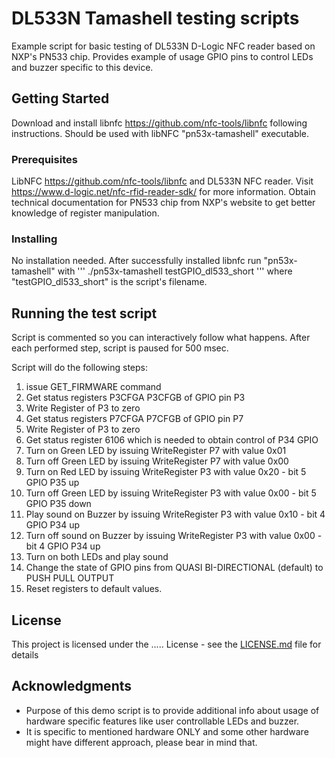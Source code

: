 # DL533N Tamashell testing scripts

Example script for basic testing of DL533N D-Logic NFC reader based on NXP's PN533 chip. Provides example of usage GPIO pins to control LEDs and buzzer specific to this device.

## Getting Started

Download and install libnfc https://github.com/nfc-tools/libnfc following instructions.
Should be used with libNFC "pn53x-tamashell" executable. 

### Prerequisites

LibNFC https://github.com/nfc-tools/libnfc and DL533N NFC reader. Visit https://www.d-logic.net/nfc-rfid-reader-sdk/ for more information. 
Obtain technical documentation for PN533 chip from NXP's website to get better knowledge of register manipulation.

### Installing

No installation needed. After successfully installed libnfc run "pn53x-tamashell" with
'''
./pn53x-tamashell testGPIO_dl533_short
'''
where "testGPIO_dl533_short" is the script's filename.

## Running the test script

Script is commented so you can interactively follow what happens.
After each performed step, script is paused for 500 msec. 

Script will do the following steps:
1.	issue GET_FIRMWARE command
2.	Get status registers P3CFGA P3CFGB of GPIO pin P3
3.	Write Register of P3 to zero
4.	Get status registers P7CFGA P7CFGB of GPIO pin P7
5.	Write Register of P3 to zero
6.	Get status register 6106 which is needed to obtain control of P34 GPIO
7.	Turn on Green LED by issuing WriteRegister P7 with value 0x01
8.	Turn off Green LED by issuing WriteRegister P7 with value 0x00
9.	Turn on Red LED by issuing WriteRegister P3 with value 0x20 - bit 5 GPIO P35 up
10.	Turn off Green LED by issuing WriteRegister P3 with value 0x00 - bit 5 GPIO P35 down
11.	Play sound on Buzzer by issuing WriteRegister P3 with value 0x10 - bit 4 GPIO P34 up
12.	Turn off sound on Buzzer by issuing WriteRegister P3 with value 0x00 - bit 4 GPIO P34 up
13.	Turn on both LEDs and play sound
14.	Change the state of GPIO pins from QUASI BI-DIRECTIONAL (default) to PUSH PULL OUTPUT 
15.	Reset registers to default values.

## License

This project is licensed under the ..... License - see the [LICENSE.md](LICENSE.md) file for details

## Acknowledgments

* Purpose of this demo script is to provide additional info about usage of hardware specific features like user controllable LEDs and buzzer.
* It is specific to mentioned hardware ONLY and some other hardware might have different approach, please bear in mind that.  


